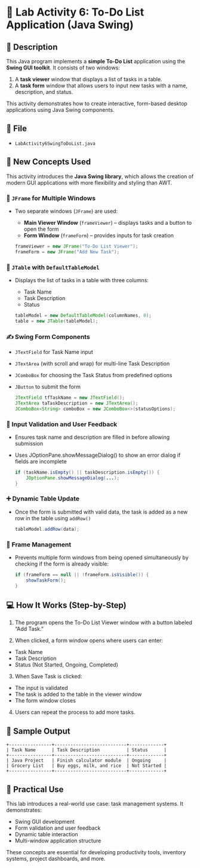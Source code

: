 # 🧾 Lab Activity 6: To-Do List Application (Java Swing)

## 📌 Description

This Java program implements a **simple To-Do List** application using the **Swing GUI toolkit**. It consists of two windows:
1. A **task viewer** window that displays a list of tasks in a table.
2. A **task form** window that allows users to input new tasks with a name, description, and status.

This activity demonstrates how to create interactive, form-based desktop applications using Java Swing components.

## 📂 File
- `LabActivity6SwingToDoList.java`

## 🧠 New Concepts Used

This activity introduces the **Java Swing library**, which allows the creation of modern GUI applications with more flexibility and styling than AWT.

### 📂 `JFrame` for Multiple Windows

- Two separate windows (`JFrame`) are used:
  - **Main Viewer Window** (`frameViewer`) – displays tasks and a button to open the form
  - **Form Window** (`frameForm`) – provides inputs for task creation
  
  ```java
  frameViewer = new JFrame("To-Do List Viewer");
  frameForm = new JFrame("Add New Task");
  ```

### 🧾 `JTable` with `DefaultTableModel`
- Displays the list of tasks in a table with three columns:
  - Task Name
  - Task Description
  - Status
  
  ```java
  tableModel = new DefaultTableModel(columnNames, 0);
  table = new JTable(tableModel);
  ```

### ✍️ Swing Form Components
- `JTextField` for Task Name input
- `JTextArea` (with scroll and wrap) for multi-line Task Description
- `JComboBox` for choosing the Task Status from predefined options
- `JButton` to submit the form

  ```java
  JTextField tfTaskName = new JTextField();
  JTextArea taTaskDescription = new JTextArea();
  JComboBox<String> comboBox = new JComboBox<>(statusOptions);
  ```

### 📌 Input Validation and User Feedback
- Ensures task name and description are filled in before allowing submission
- Uses JOptionPane.showMessageDialog() to show an error dialog if fields are incomplete

  ```java
  if (taskName.isEmpty() || taskDescription.isEmpty()) {
      JOptionPane.showMessageDialog(...);
  }
  ```

### ➕ Dynamic Table Update
- Once the form is submitted with valid data, the task is added as a new row in the table using `addRow()`

  ```java
  tableModel.addRow(data);
  ```

### 🔄 Frame Management
- Prevents multiple form windows from being opened simultaneously by checking if the form is already visible:

  ```java
  if (frameForm == null || !frameForm.isVisible()) {
      showTaskForm();
  }
  ```

## 💻 How It Works (Step-by-Step)
1. The program opens the To-Do List Viewer window with a button labeled “Add Task.”

2. When clicked, a form window opens where users can enter:
- Task Name
- Task Description
- Status (Not Started, Ongoing, Completed)

3. When Save Task is clicked:
- The input is validated
- The task is added to the table in the viewer window
- The form window closes

4. Users can repeat the process to add more tasks.

## 🧪 Sample Output
```
+----------------+---------------------------+-------------+
| Task Name      | Task Description          | Status      |
+----------------+---------------------------+-------------+
| Java Project   | Finish calculator module  | Ongoing     |
| Grocery List   | Buy eggs, milk, and rice  | Not Started |
+----------------+---------------------------+-------------+
```

## 🔧 Practical Use
This lab introduces a real-world use case: task management systems. It demonstrates:
- Swing GUI development
- Form validation and user feedback
- Dynamic table interaction
- Multi-window application structure

These concepts are essential for developing productivity tools, inventory systems, project dashboards, and more.
